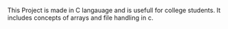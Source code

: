 This Project is made in C langauage and is usefull for college students. It includes concepts of arrays and file handling in c. 
